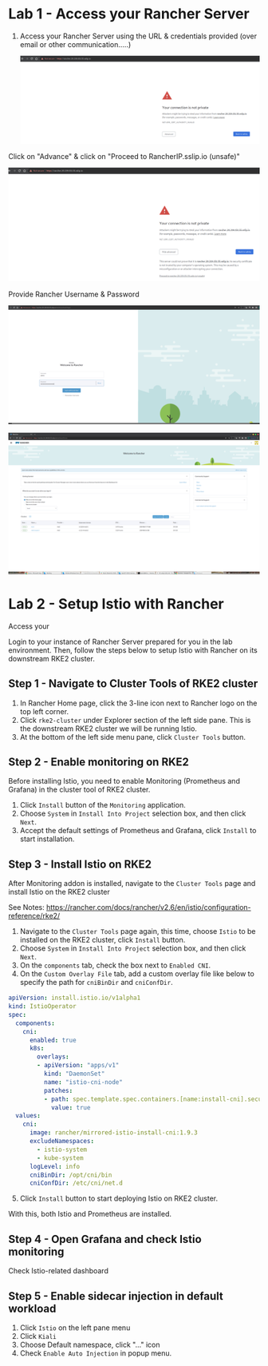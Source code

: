 # Lab 1 - Access your Rancher Server

1. Access your Rancher Server using the URL & credentials provided (over email or other communication.....)

   ![01-rancher-url](../images/01-rancher-url.png)

Click on "Advance" & click on "Proceed to RancherIP.sslip.io (unsafe)"

![01-rancher-url-insecure-message](../images/01-rancher-url-insecure-message.png)

Provide Rancher Username & Password

![01-rancher-credentials](../images/01-rancher-credentials-16507073634331.png)



![02-rancher-homepage](../images/02-rancher-homepage.png)

# Lab 2 - Setup Istio with Rancher

Access your 

Login to your instance of Rancher Server prepared for you in the lab environment. Then, follow the steps below to setup Istio with Rancher on its downstream RKE2 cluster.



## Step 1 - Navigate to Cluster Tools of RKE2 cluster

1. In Rancher Home page, click the 3-line icon next to Rancher logo on the top left corner.
2. Click `rke2-cluster` under Explorer section of the left side pane. This is the downstream RKE2 cluster we will be running Istio.
3. At the bottom of the left side menu pane, click `Cluster Tools` button.



## Step 2 - Enable monitoring on RKE2

Before installing Istio, you need to enable Monitoring (Prometheus and Grafana) in the cluster tool of RKE2 cluster.

1. Click `Install` button of the `Monitoring` application.
2. Choose `System` in `Install Into Project` selection box, and then click `Next`.
3. Accept the default settings of Prometheus and Grafana, click `Install` to start installation.



## Step 3 - Install Istio on RKE2

After Monitoring addon is installed, navigate to the `Cluster Tools` page and install Istio on the RKE2 cluster

See Notes: https://rancher.com/docs/rancher/v2.6/en/istio/configuration-reference/rke2/

1. Navigate to the `Cluster Tools` page again, this time, choose `Istio` to be installed on the RKE2 cluster, click `Install` button.
2. Choose `System` in `Install Into Project` selection box, and then click `Next`.
3. On the `components` tab, check the box next to `Enabled CNI`.
4. On the `Custom Overlay File` tab, add a custom overlay file like below to specify the path for `cniBinDir` and `cniConfDir`.

```yaml
apiVersion: install.istio.io/v1alpha1
kind: IstioOperator
spec:
  components:
    cni:
      enabled: true
      k8s:
        overlays:
        - apiVersion: "apps/v1"
          kind: "DaemonSet"
          name: "istio-cni-node"
          patches:
          - path: spec.template.spec.containers.[name:install-cni].securityContext.privileged
            value: true
  values:
    cni:
      image: rancher/mirrored-istio-install-cni:1.9.3
      excludeNamespaces:
        - istio-system
        - kube-system
      logLevel: info
      cniBinDir: /opt/cni/bin
      cniConfDir: /etc/cni/net.d
```

5. Click `Install` button to start deploying Istio on RKE2 cluster.



With this, both Istio and Prometheus are installed.

## Step 4 - Open Grafana and check Istio monitoring

Check Istio-related dashboard

## Step 5 - Enable sidecar injection in default workload

1. Click `Istio` on the left pane menu
2. Click `Kiali`
3. Choose Default namespace, click "..." icon
4. Check `Enable Auto Injection` in popup menu.

